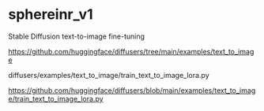 # sphereinr_v1

Stable Diffusion text-to-image fine-tuning

https://github.com/huggingface/diffusers/tree/main/examples/text_to_image

diffusers/examples/text_to_image/train_text_to_image_lora.py

https://github.com/huggingface/diffusers/blob/main/examples/text_to_image/train_text_to_image_lora.py